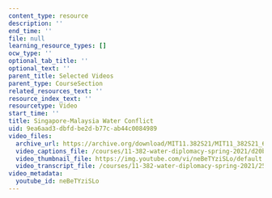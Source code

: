 ```yaml
---
content_type: resource
description: ''
end_time: ''
file: null
learning_resource_types: []
ocw_type: ''
optional_tab_title: ''
optional_text: ''
parent_title: Selected Videos
parent_type: CourseSection
related_resources_text: ''
resource_index_text: ''
resourcetype: Video
start_time: ''
title: Singapore-Malaysia Water Conflict
uid: 9ea6aad3-dbfd-be2d-b77c-ab44c0084989
video_files:
  archive_url: https://archive.org/download/MIT11.382S21/MIT11_382S21_6-singapore-malaysia_300k.mp4
  video_captions_file: /courses/11-382-water-diplomacy-spring-2021/d20b7192c5165f70998e79dc1f99238a_neBeTYziSLo.vtt
  video_thumbnail_file: https://img.youtube.com/vi/neBeTYziSLo/default.jpg
  video_transcript_file: /courses/11-382-water-diplomacy-spring-2021/251fc14721efe9beb28c27477788b9bc_neBeTYziSLo.pdf
video_metadata:
  youtube_id: neBeTYziSLo
---
```

